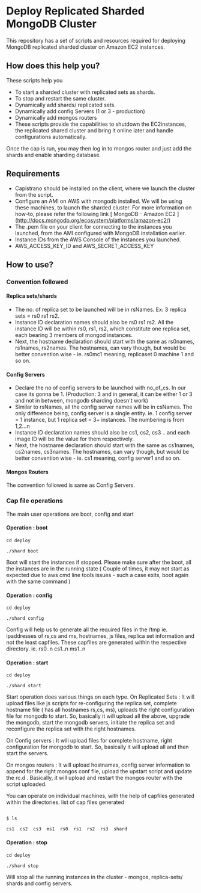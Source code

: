 Deploy Replicated Sharded MongoDB Cluster
============================================

This repository has a set of scripts and resources required for 
deploying MongoDB replicated sharded cluster on Amazon EC2 instances.


How does this help you?
-----------------------
These scripts help you 
- To start a sharded cluster with replicated sets as shards.
- To stop and restart the same cluster.
- Dynamically add shards/ replicated sets.
- Dynamically add config Servers (1 or 3 - production)
- Dynamically add mongos routers
- These scripts provide the capabilities to shutdown the EC2instances,
  the replicated shared cluster and bring it online later and handle configurations automatically.

Once the cap is run, you may then log in to mongos router and just add the shards 
and enable sharding database.


Requirements
------------

- Capistrano should be installed on the client, where we launch the 
  cluster from the script.
- Configure an AMI on AWS with mongodb installed. We will be 
  using these machines, to launch the sharded cluster. For more information
  on how-to, please refer the following link
  [ MongoDB - Amazon EC2 ] (http://docs.mongodb.org/ecosystem/platforms/amazon-ec2/)
- The .pem file on your client for connecting to the instances you launched, from
  the AMI configured with MongoDB installation earlier.
- Instance IDs from the AWS Console of the instances you launched.
- AWS_ACCESS_KEY_ID and AWS_SECRET_ACCESS_KEY


How to use?
-----------
### Convention followed

#### Replica sets/shards
- The no. of replica set to be launched will be in rsNames. 
  Ex: 3 replica sets = rs0 rs1 rs2. 
- Instance ID declaration names should also be rs0 rs1 rs2. 
  All the instance ID will be within rs0, rs1, rs2, which constitute one replica set,
  each bearing 3 members of mongod instances. 
- Next, the hostname declaration should start with the same as rs0names, rs1names, 
  rs2names. The hostnames, can vary though, but would be better convention wise - ie.
  rs0mc1 meaning, replicaset 0 machine 1 and so on.

#### Config Servers
- Declare the no of config servers to be launched with no_of_cs.
  In our case its gonna be 1. (Production: 3 and in general, it can be 
  either 1 or 3 and not in between, mongodb sharding doesn't work)
- Similar to rsNames, all the config server names will be in csNames. 
  The only difference being, config server is a single entity. ie. 1 config server = 1 instance,
  but 1 replica set = 3+ instances. The numbering is from 1,2...n
- Instance ID declaration names should also be cs1, cs2, cs3 ..  and 
  each image ID will be the value for them respectively. 
- Next, the hostname declaration should start with the same as cs1names,
  cs2names, cs3names. The hostnames, can vary though, but would be better 
  convention wise - ie. cs1 meaning, config server1 and so on.

#### Mongos Routers
 The convention followed is same as Config Servers.


### Cap file operations
The main user operations are boot, config and start

#### Operation : boot
<code>cd deploy</code>

<code>./shard boot</code>

Boot will start the instances if stopped.
Please make sure after the boot, all the instances are in the running state 
( Couple of times, it may not start as expected due to aws cmd line tools issues - such a case exits,
boot again with the same command )


#### Operation : config
<code>cd deploy</code>

<code>./shard config</code>

Config will help us to generate all the required files in the /tmp 
ie. ipaddresses of rs,cs and ms, hostnames, js files, replica set information and 
not the least capfiles. These capfiles are generated within the respective directory.
ie. rs0..n cs1..n ms1..n


#### Operation : start
<code>cd deploy</code>

<code>./shard start</code>

Start operation does various things on each type.
On Replicated Sets : It will upload files like js scripts for 
re-configuring the replica set, complete hostname file ( has all hostnames rs,cs, ms),
uploads the right configuration file for mongodb to start. So, basically it will upload 
all the above, upgrade the mongodb, start the mongodb servers, initiate the replica set 
and reconfigure the replica set with the right hostnames.

On Config servers : It will upload files for complete hostname, 
right configuration for mongodb to start. So, basically it will 
upload all and then start the servers.

On mongos routers : It will upload hostnames, config server information to append 
for the right mongos conf file, upload the upstart script and update the rc.d .
Basically, it will upload and restart the mongos router with the script uploaded.

You can operate on individual machines, with the help of capfiles generated within the directories.
list of cap files generated

<code>
$ ls
</code>

<code>
cs1  cs2  cs3  ms1  rs0  rs1  rs2  rs3  shard
</code>



#### Operation : stop
<code>cd deploy</code>

<code>./shard stop</code>

Will stop all the running instances in the cluster - mongos, replica-sets/ shards and config servers.
